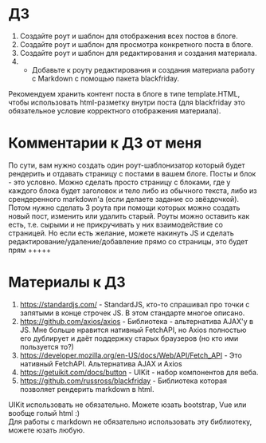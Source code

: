 # ДЗ

1. Создайте роут и шаблон для отображения всех постов в блоге.
2. Создайте роут и шаблон для просмотра конкретного поста в блоге.
3. Создайте роут и шаблон для редактирования и создания материала.
4. * Добавьте к роуту редактирования и создания материала работу с Markdown с помощью пакета blackfriday.

Рекомендуем хранить контент поста в блоге в типе template.HTML, чтобы использовать html-разметку внутри поста (для blackfriday это обязательное условие корректного отображения материала).

# Комментарии к ДЗ от меня

По сути, вам нужно создать один роут-шаблонизатор который будет рендерить и отдавать страницу с постами в вашем блоге.
Посты и блок - это условно. Можно сделать просто страницу с блоками, где у каждого блока будет заголовок и тело либо из обычного текста, либо
из срендеренного markdown'а (если делаете задание со звёздочкой).
Потом нужно сделать 3 роута при помощи которых можно создать новый пост, изменить или удалить старый.
Роуты можно оставить как есть, т.е. сырыми и не прикручивать у них взаимодействие со страницей.
Но если есть желание, можете накинуть JS и сделать редактирование/удаление/добавление прямо со страницы, это будет прям +++++

# Материалы к ДЗ

1. https://standardjs.com/ - StandardJS, кто-то спрашивал про точки с запятыми в конце строчек JS. В этом стандарте многое описано.
2. https://github.com/axios/axios - Библиотека - альтернатива AJAX'у в JS. Мне больше нравится нативный FetchAPI, но Axios полностью его дублирует и даёт поддержку старых браузеров (но кто ими пользуется то?)
3. https://developer.mozilla.org/en-US/docs/Web/API/Fetch_API - Это нативный FetchAPI. Альтернатива AJAX и Axios
4. https://getuikit.com/docs/button - UIKit - набор компонентов для веба.
5. https://github.com/russross/blackfriday - Библиотека которая позволяет рендерить markdown в html.

UIKit использовать не обязательно. Можете юзать bootstrap, Vue или вообще голый html :)  
Для работы с markdown не обязательно использовать эту библиотеку, можете юзать любую.